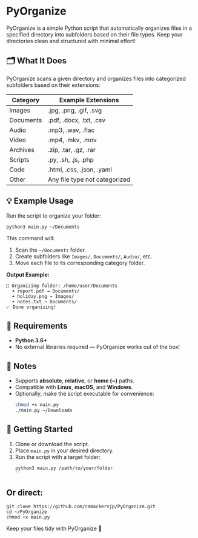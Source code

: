 # PyOrganize

PyOrganize  is a simple Python script that automatically organizes files in a specified directory into subfolders based on their file types. Keep your directories clean and structured with minimal effort!

## 🗂️ What It Does

PyOrganize scans a given directory and organizes files into categorized subfolders based on their extensions:

| **Category**   | **Example Extensions**         |
|----------------|--------------------------------|
| Images         | .jpg, .png, .gif, .svg        |
| Documents      | .pdf, .docx, .txt, .csv       |
| Audio          | .mp3, .wav, .flac             |
| Video          | .mp4, .mkv, .mov              |
| Archives       | .zip, .tar, .gz, .rar         |
| Scripts        | .py, .sh, .js, .php           |
| Code           | .html, .css, .json, .yaml     |
| Other          | Any file type not categorized  |

## 💡 Example Usage

Run the script to organize your folder:

```bash
python3 main.py ~/Documents
```

This command will:
1. Scan the `~/Documents` folder.
2. Create subfolders like `Images/`, `Documents/`, `Audio/`, etc.
3. Move each file to its corresponding category folder.

**Output Example:**
```
📂 Organizing folder: /home/user/Documents
  ➜ report.pdf → Documents/
  ➜ holiday.png → Images/
  ➜ notes.txt → Documents/
✅ Done organizing!
```

## 🧩 Requirements

- **Python 3.6+**
- No external libraries required — PyOrganize works out of the box!

## 🧠 Notes

- Supports **absolute**, **relative**, or **home (~)** paths.
- Compatible with **Linux**, **macOS**, and **Windows**.
- Optionally, make the script executable for convenience:
  ```bash
  chmod +x main.py
  ./main.py ~/Downloads
  ```

## 🚀 Getting Started

1. Clone or download the script.
2. Place `main.py` in your desired directory.
3. Run the script with a target folder:
   ```bash
   python3 main.py /path/to/your/folder
   ``
## Or direct:
```
git clone https://github.com/ramackersjp/PyOrganize.git
cd ~/PyOrganize
chmod +x main.py
````

Keep your files tidy with PyOrganize 🎉


